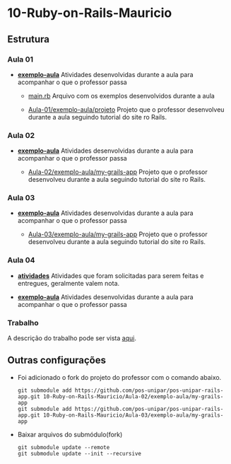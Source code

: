 # 10-Ruby-on-Rails-Mauricio

## Estrutura

### Aula 01

- [**exemplo-aula**](./Aula-01/exemplo-aula/)
    Atividades desenvolvidas durante a aula para acompanhar o que o professor passa

    - [main.rb](./Aula-01/exemplo-aula/main.rb)
        Arquivo com os exemplos desenvolvidos durante a aula

    - [Aula-01/exemplo-aula/projeto](./Aula-01/exemplo-aula/projeto)
        Projeto que o professor desenvolveu durante a aula seguindo tutorial do site ro Rails.

### Aula 02

- [**exemplo-aula**](./Aula-02/exemplo-aula/)
    Atividades desenvolvidas durante a aula para acompanhar o que o professor passa

    - [Aula-02/exemplo-aula/my-grails-app](./Aula-01/exemplo-aula/my-grails-app)
        Projeto que o professor desenvolveu durante a aula seguindo tutorial do site ro Rails.

### Aula 03

- [**exemplo-aula**](./Aula-03/exemplo-aula/)
    Atividades desenvolvidas durante a aula para acompanhar o que o professor passa

    - [Aula-03/exemplo-aula/my-grails-app](./Aula-01/exemplo-aula/my-grails-app)
        Projeto que o professor desenvolveu durante a aula seguindo tutorial do site ro Rails.

### Aula 04

- [**atividades**](./Aula-04/atividades/)
Atividades que foram solicitadas para serem feitas e entregues, geralmente valem nota.

- [**exemplo-aula**](./Aula-04/exemplo-aula/)
    Atividades desenvolvidas durante a aula para acompanhar o que o professor passa

### Trabalho

A descrição do trabalho pode ser vista [aqui](https://pos-unipar.github.io/docs/ruby-on-rails/#trabalho-final).

## Outras configurações

- Foi adicionado o fork do projeto do professor com o comando abaixo.  
    ```
    git submodule add https://github.com/pos-unipar/pos-unipar-rails-app.git 10-Ruby-on-Rails-Mauricio/Aula-02/exemplo-aula/my-grails-app
    git submodule add https://github.com/pos-unipar/pos-unipar-rails-app.git 10-Ruby-on-Rails-Mauricio/Aula-03/exemplo-aula/my-grails-app
    ```

- Baixar arquivos do submódulo(fork)
    ```
    git submodule update --remote
    git submodule update --init --recursive
    ```